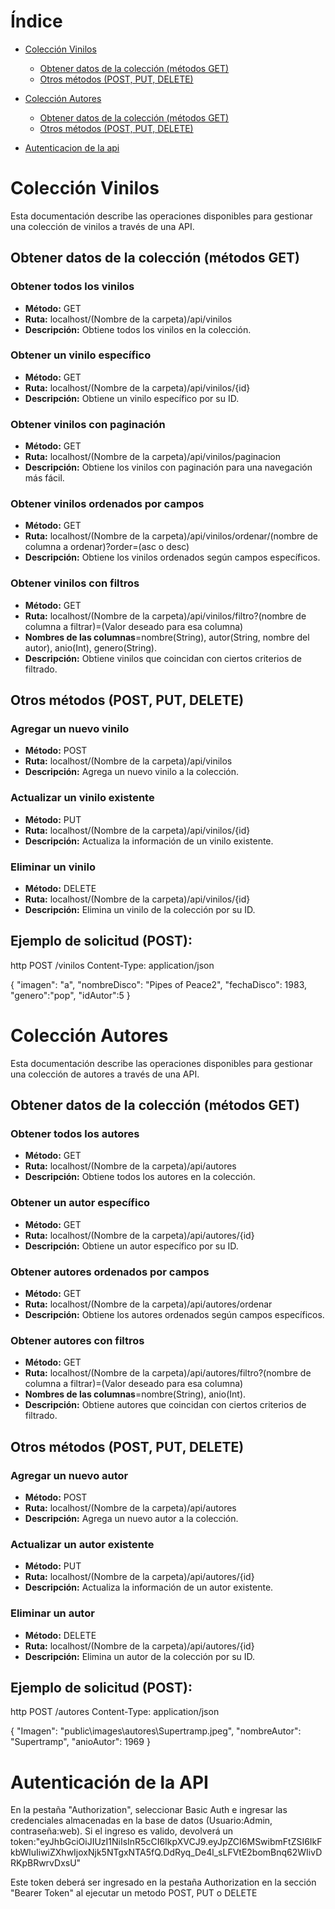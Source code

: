 # Índice

- [Colección Vinilos](#colección-vinilos)
  - [Obtener datos de la colección (métodos GET)](#obtener-datos-de-la-colección-métodos-get)
  - [Otros métodos (POST, PUT, DELETE)](#otros-métodos-post-put-delete)

- [Colección Autores](#colección-autores)
  - [Obtener datos de la colección (métodos GET)](#obtener-datos-de-la-colección-métodos-get-1)
  - [Otros métodos (POST, PUT, DELETE)](#otros-métodos-post-put-delete-1)
 
- [Autenticacion de la api](#Autenticación-de-la-API)


# Colección Vinilos

Esta documentación describe las operaciones disponibles para gestionar una colección de vinilos a través de una API.

## Obtener datos de la colección (métodos GET)

### Obtener todos los vinilos
- **Método:** GET
- **Ruta:** localhost/(Nombre de la carpeta)/api/vinilos
- **Descripción:** Obtiene todos los vinilos en la colección.

### Obtener un vinilo específico
- **Método:** GET
- **Ruta:** localhost/(Nombre de la carpeta)/api/vinilos/{id}
- **Descripción:** Obtiene un vinilo específico por su ID.

### Obtener vinilos con paginación
- **Método:** GET
- **Ruta:** localhost/(Nombre de la carpeta)/api/vinilos/paginacion
- **Descripción:** Obtiene los vinilos con paginación para una navegación más fácil.

### Obtener vinilos ordenados por campos
- **Método:** GET
- **Ruta:**  localhost/(Nombre de la carpeta)/api/vinilos/ordenar/(nombre de columna a ordenar)?order=(asc o desc)
- **Descripción:** Obtiene los vinilos ordenados según campos específicos.

### Obtener vinilos con filtros
- **Método:** GET
- **Ruta:**  localhost/(Nombre de la carpeta)/api/vinilos/filtro?(nombre de columna a filtrar)=(Valor deseado para esa columna)
- **Nombres de las columnas**=nombre(String), autor(String, nombre del autor), anio(Int), genero(String).
- **Descripción:** Obtiene vinilos que coincidan con ciertos criterios de filtrado.

## Otros métodos (POST, PUT, DELETE)

### Agregar un nuevo vinilo
- **Método:** POST
- **Ruta:** localhost/(Nombre de la carpeta)/api/vinilos
- **Descripción:** Agrega un nuevo vinilo a la colección.

### Actualizar un vinilo existente
- **Método:** PUT
- **Ruta:** localhost/(Nombre de la carpeta)/api/vinilos/{id}
- **Descripción:** Actualiza la información de un vinilo existente.

### Eliminar un vinilo
- **Método:** DELETE
- **Ruta:** localhost/(Nombre de la carpeta)/api/vinilos/{id}
- **Descripción:** Elimina un vinilo de la colección por su ID.

## Ejemplo de solicitud (POST):

http
POST /vinilos
Content-Type: application/json

{
"imagen": "a",
"nombreDisco": "Pipes of Peace2",
"fechaDisco": 1983,
"genero":"pop",
"idAutor":5
}
# Colección Autores

Esta documentación describe las operaciones disponibles para gestionar una colección de autores a través de una API.

## Obtener datos de la colección (métodos GET)

### Obtener todos los autores
- **Método:** GET
- **Ruta:** localhost/(Nombre de la carpeta)/api/autores
- **Descripción:** Obtiene todos los autores en la colección.

### Obtener un autor específico
- **Método:** GET
- **Ruta:** localhost/(Nombre de la carpeta)/api/autores/{id}
- **Descripción:** Obtiene un autor específico por su ID.
  
### Obtener autores ordenados por campos
- **Método:** GET
- **Ruta:** localhost/(Nombre de la carpeta)/api/autores/ordenar
- **Descripción:** Obtiene los autores ordenados según campos específicos.

### Obtener autores con filtros
- **Método:** GET
- **Ruta:** localhost/(Nombre de la carpeta)/api/autores/filtro?(nombre de columna a filtrar)=(Valor deseado para esa columna)
- **Nombres de las columnas**=nombre(String), anio(Int).
- **Descripción:** Obtiene autores que coincidan con ciertos criterios de filtrado.

## Otros métodos (POST, PUT, DELETE)

### Agregar un nuevo autor
- **Método:** POST
- **Ruta:** localhost/(Nombre de la carpeta)/api/autores
- **Descripción:** Agrega un nuevo autor a la colección.

### Actualizar un autor existente
- **Método:** PUT
- **Ruta:** localhost/(Nombre de la carpeta)/api/autores/{id}
- **Descripción:** Actualiza la información de un autor existente.

### Eliminar un autor
- **Método:** DELETE
- **Ruta:** localhost/(Nombre de la carpeta)/api/autores/{id}
- **Descripción:** Elimina un autor de la colección por su ID.

## Ejemplo de solicitud (POST):

http
POST /autores
Content-Type: application/json

{
"Imagen": "public\\images\\autores\\Supertramp.jpeg",
"nombreAutor": "Supertramp",
"anioAutor": 1969
}

# Autenticación de la API
En la pestaña "Authorization", seleccionar Basic Auth e ingresar las credenciales almacenadas en la base de datos (Usuario:Admin, contraseña:web). Si el ingreso es valido, devolverá un token:"eyJhbGciOiJIUzI1NiIsInR5cCI6IkpXVCJ9.eyJpZCI6MSwibmFtZSI6IkFkbWluIiwiZXhwIjoxNjk5NTgxNTA5fQ.DdRyq_De4l_sLFVtE2bomBnq62WIivDRKpBRwrvDxsU"

Este token deberá ser ingresado en la pestaña Authorization en la sección "Bearer Token" al ejecutar un metodo POST, PUT o DELETE
